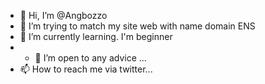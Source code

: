 - 👋 Hi, I’m @Angbozzo
- 👀 I’m trying to match my site web with name domain ENS
- 🌱 I’m currently learning. I'm beginner
- - 💞️ I’m open to any advice ...
- 📫 How to reach me via twitter...

<!---
Angbozzo/Angbozzo is a ✨ special ✨ repository because its `README.md` (this file) appears on your GitHub profile.
You can click the Preview link to take a look at your changes.
--->
